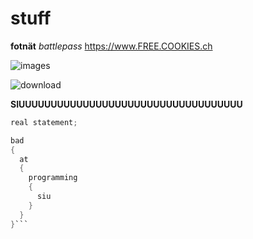 # stuff

**fotnät** *battlepass*
 https://www.FREE.COOKIES.ch


![images](https://user-images.githubusercontent.com/110892739/183599198-8ce2d74b-047a-4c1b-a418-64055eb28178.jpg)

![download](https://user-images.githubusercontent.com/110892739/183599850-ae86e4cd-2c83-4527-ad0c-5e43b7af884e.jpg)

**SIUUUUUUUUUUUUUUUUUUUUUUUUUUUUUUUUUUU**

```c#
real statement;

bad
{
  at
  {
    programming
    {
      siu  
    }
  }
}```

